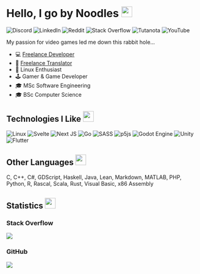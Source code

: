 # Hello, I go by Noodles <img src="https://em-content.zobj.net/source/animated-noto-color-emoji/427/steaming-bowl_1f35c.gif" width="28px" height="28px">
![Discord](https://img.shields.io/badge/Discord-%235865F2.svg?style=for-the-badge&logo=discord&logoColor=white&style=plastic)
![LinkedIn](https://img.shields.io/badge/linkedin-%230077B5.svg?style=for-the-badge&logo=linkedin&logoColor=white&style=plastic)
![Reddit](https://img.shields.io/badge/Reddit-FF4500?style=for-the-badge&logo=reddit&logoColor=white&style=plastic)
![Stack Overflow](https://img.shields.io/badge/-Stackoverflow-FE7A16?style=for-the-badge&logo=stack-overflow&logoColor=white&style=plastic)
![Tutanota](https://img.shields.io/badge/Tutanota-840010?style=for-the-badge&logo=Tutanota&logoColor=white&style=plastic)
![YouTube](https://img.shields.io/badge/YouTube-%23FF0000.svg?style=for-the-badge&logo=YouTube&logoColor=white&style=plastic)

My passion for video games led me down this rabbit hole...
- :computer: [Freelance Developer](https://noodles.services)
- :ghost: [Freelance Translator](https://translation.noodles.services)
- :penguin: Linux Enthusiast
- :joystick: Gamer & Game Developer
- :mortar_board: MSc Software Engineering
- :mortar_board: BSc Computer Science

## Technologies I Like <img src="https://em-content.zobj.net/source/animated-noto-color-emoji/427/glowing-star_1f31f.gif" width="28px" height="28px">
![Linux](https://img.shields.io/badge/Linux-FCC624?style=for-the-badge&logo=linux&logoColor=black)
![Svelte](https://img.shields.io/badge/svelte-%23f1413d.svg?style=for-the-badge&logo=svelte&logoColor=white)
![Next JS](https://img.shields.io/badge/Next-black?style=for-the-badge&logo=next.js&logoColor=white)
![Go](https://img.shields.io/badge/go-%2300ADD8.svg?style=for-the-badge&logo=go&logoColor=white)
![SASS](https://img.shields.io/badge/SASS-hotpink.svg?style=for-the-badge&logo=SASS&logoColor=white)
![p5js](https://img.shields.io/badge/p5.js-ED225D?style=for-the-badge&logo=p5.js&logoColor=FFFFFF)
![Godot Engine](https://img.shields.io/badge/GODOT-%23FFFFFF.svg?style=for-the-badge&logo=godot-engine)
![Unity](https://img.shields.io/badge/unity-%23000000.svg?style=for-the-badge&logo=unity&logoColor=white)
![Flutter](https://img.shields.io/badge/Flutter-%2302569B.svg?style=for-the-badge&logo=Flutter&logoColor=white)

## Other Languages <img src="https://em-content.zobj.net/source/animated-noto-color-emoji/427/plus_2795.gif" width="28px" height="28px">
C, C++, C#, GDScript, Haskell, Java, Lean, Markdown, MATLAB, PHP, Python, R, Rascal, Scala, Rust, Visual Basic, x86 Assembly

## Statistics <img src="https://em-content.zobj.net/source/animated-noto-color-emoji/427/robot_1f916.gif" width="28px" height="28px">
### Stack Overflow
![](https://github-readme-stackoverflow.vercel.app/?userID=5698355&theme=dark&layout=compact)

### GitHub
![](https://github-readme-stats.vercel.app/api?username=callmenoodles&bg_color=000000&title_color=ffbb00&icon_color=ffbb00&text_color=eeeeee&show_icons=true&hide_border=true&count_private=true&hide_title=true)
